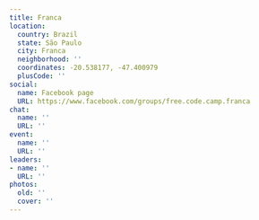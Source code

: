 ```yaml
---
title: Franca
location:
  country: Brazil
  state: São Paulo
  city: Franca
  neighborhood: ''
  coordinates: -20.538177, -47.400979
  plusCode: ''
social:
  name: Facebook page
  URL: https://www.facebook.com/groups/free.code.camp.franca
chat:
  name: ''
  URL: ''
event:
  name: ''
  URL: ''
leaders:
- name: ''
  URL: ''
photos:
  old: ''
  cover: ''
---
```

